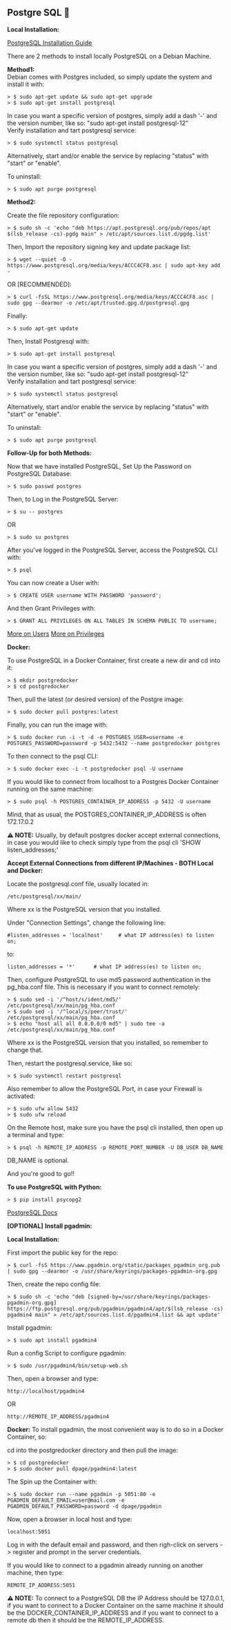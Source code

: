 ## Postgre SQL 🐘

**Local Installation:**

[PostgreSQL Installation Guide](https://www.postgresql.org/download/linux/debian/)

There are 2 methods to install locally PostgreSQL on a Debian Machine.

**Method1:**
<br>
Debian comes with Postgres included, so simply update the system and install it with: 

	> $ sudo apt-get update && sudo apt-get upgrade
	> $ sudo apt-get install postgresql

In case you want a specific version of postgres, simply add a dash '-' and the version number, like so: "sudo apt-get install postgresql-12"
<br>
Verify installation and tart postgresql service:

	> $ sudo systemctl status postgresql

Alternatively, start and/or enable the service by replacing "status" with "start" or "enable".

To uninstall:

	> $ sudo apt purge postgresql

**Method2:**
<br>

Create the file repository configuration:

	> $ sudo sh -c 'echo "deb https://apt.postgresql.org/pub/repos/apt $(lsb_release -cs)-pgdg main" > /etc/apt/sources.list.d/pgdg.list'

Then, Import the repository signing key and update package list:

	> $ wget --quiet -O - https://www.postgresql.org/media/keys/ACCC4CF8.asc | sudo apt-key add -

OR [RECOMMENDED]:

	> $ curl -fsSL https://www.postgresql.org/media/keys/ACCC4CF8.asc | sudo gpg --dearmor -o /etc/apt/trusted.gpg.d/postgresql.gpg
	
Finally:
	
	> $ sudo apt-get update

Then, Install Postgresql with:

	> $ sudo apt-get install postgresql
	
In case you want a specific version of postgres, simply add a dash '-' and the version number, like so: "sudo apt-get install postgresql-12"
<br>
Verify installation and tart postgresql service:

	> $ sudo systemctl status postgresql

Alternatively, start and/or enable the service by replacing "status" with "start" or "enable".

To uninstall:

	> $ sudo apt purge postgresql

**Follow-Up for both Methods:**

Now that we have installed PostgreSQL, Set Up the Password on PostgreSQL Database:

	> $ sudo passwd postgres

Then, to Log in the PostgreSQL Server:

	> $ su -- postgres

OR

	> $ sudo su postgres

After you've logged in the PostgreSQL Server, access the PostgreSQL CLI with:

	> $ psql

You can now create a User with:

	> $ CREATE USER username WITH PASSWORD 'password';

And then Grant Privileges with:

	> $ GRANT ALL PRIVILEGES ON ALL TABLES IN SCHEMA PUBLIC TO username;

[More on Users](https://www.postgresql.org/docs/16/user-manag.html)
[More on Privileges](https://www.postgresql.org/docs/current/sql-grant.html)

**Docker:**

To use PostgreSQL in a Docker Container, first create a new dir and cd into it:

	> $ mkdir postgredocker
	> $ cd postgredocker

Then, pull the latest (or desired version) of the Postgre image:

	> $ sudo docker pull postgres:latest

Finally, you can run the image with:

	> $ sudo docker run -i -t -d -e POSTGRES_USER=username -e POSTGRES_PASSWORD=password -p 5432:5432 --name postgredocker postgres

To then connect to the psql CLI:

	> $ sudo docker exec -i -t postgredocker psql -U username

If you would like to connect from localhost to a Postgres Docker Container running on the same machine:

	> $ sudo psql -h POSTGRES_CONTAINER_IP_ADDRESS -p 5432 -U username

Mind, that as usual, the POSTGRES_CONTAINER_IP_ADDRESS is often 172.17.0.2

**⚠️ NOTE:** Usually, by default postgres docker accept external connections, in case you would like to check simply type from the psql cli 'SHOW listen_addresses;'

**Accept External Connections from different IP/Machines - BOTH Local and Docker:**

Locate the postgresql.conf file, usually located in:
	
	/etc/postgresql/xx/main/

Where xx is the PostgreSQL version that you installed.

Under "Connection Settings", change the following line:

	#listen_addresses = 'localhost'		# what IP address(es) to listen on;

to:

	listen_addresses = '*'		# what IP address(es) to listen on;

Then, configure PostgreSQL to use md5 password authentication in the pg_hba.conf file. This is necessary if you want to connect remotely:

	> $ sudo sed -i '/^host/s/ident/md5/' /etc/postgresql/xx/main/pg_hba.conf
	> $ sudo sed -i '/^local/s/peer/trust/' /etc/postgresql/xx/main/pg_hba.conf
	> $ echo "host all all 0.0.0.0/0 md5" | sudo tee -a /etc/postgresql/xx/main/pg_hba.conf

Where xx is the PostgreSQL version that you installed, so remember to change that.

Then, restart the postgresql.service, like so:

	> $ sudo systemctl restart postgresql

Also remember to allow the PostgreSQL Port, in case your Firewall is activated:

	> $ sudo ufw allow 5432
	> $ sudo ufw reload

On the Remote host, make sure you have the psql cli installed, then open up a terminal and type:

	> $ psql -h REMOTE_IP_ADDRESS -p REMOTE_PORT_NUMBER -U DB_USER DB_NAME

DB_NAME is optional.

And you're good to go!!

**To use PostgreSQL with Python:**

	> $ pip install psycopg2

[PostgreSQL Docs](https://www.postgresql.org/docs/)

**[OPTIONAL]**
**Install pgadmin:**

**Local Installation:**

First import the public key for the repo:

	> $ curl -fsS https://www.pgadmin.org/static/packages_pgadmin_org.pub | sudo gpg --dearmor -o /usr/share/keyrings/packages-pgadmin-org.gpg

Then, create the repo config file:

	> $ sudo sh -c 'echo "deb [signed-by=/usr/share/keyrings/packages-pgadmin-org.gpg] https://ftp.postgresql.org/pub/pgadmin/pgadmin4/apt/$(lsb_release -cs) pgadmin4 main" > /etc/apt/sources.list.d/pgadmin4.list && apt update'

Install pgadmin:

	> $ sudo apt install pgadmin4

Run a config Script to configure pgadmin:

	> $ sudo /usr/pgadmin4/bin/setup-web.sh

Then, open a browser and type:

	http://localhost/pgadmin4

OR

	http://REMOTE_IP_ADDRESS/pgadmin4

**Docker:**
To install pgadmin, the most convenient way is to do so in a Docker Container, so:

cd into the postgredocker directory and then pull the image:

	> $ cd postgredocker
	> $ sudo docker pull dpage/pgadmin4:latest

The Spin up the Container with:

	> $ sudo docker run --name pgadmin -p 5051:80 -e PGADMIN_DEFAULT_EMAIL=user@mail.com -e PGADMIN_DEFAULT_PASSWORD=password -d dpage/pgadmin

Now, open a browser in local host and type:

	localhost:5051

Log in with the default email and password, and then righ-click on servers -> register and prompt in the server credentials.

If you would like to connect to a pgadmin already running on another machine, then type:

	REMOTE_IP_ADDRESS:5051

**⚠️ NOTE:** To connect to a PostgreSQL DB the IP Address should be 127.0.0.1, if you want to connect to a Docker Container on the same machine it should be the DOCKER_CONTAINER_IP_ADDRESS and if you want to connect to a remote db then it should be the REMOTE_IP_ADDRESS.
